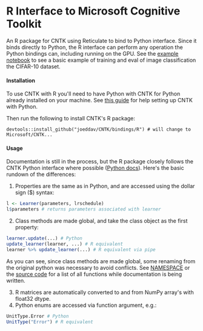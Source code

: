# R Interface to Microsoft Cognitive Toolkit

An R package for CNTK using Reticulate to bind to Python interface. Since it
binds directly to Python, the R interface can perform any operation the Python
bindings can, including running on the GPU. See the
[example notebook](cifar10-example.ipynb) to see a basic example of training
and eval of image classification the CIFAR-10 dataset.

#### Installation

To use CNTK with R you'll need to have Python with CNTK for Python already
installed on your machine. See
[this guide](https://docs.microsoft.com/en-us/cognitive-toolkit/Setup-CNTK-on-your-machine)
for help setting up CNTK with Python.

Then run the following to install CNTK's R package:

    devtools::install_github("joeddav/CNTK/bindings/R") # will change to Microsoft/CNTK...

#### Usage

Documentation is still in the process, but the R package closely follows the
CNTK Python interface where possible
([Python docs](https://www.cntk.ai/pythondocs/index.html)). Here's the basic
rundown of the differences:

1. Properties are the same as in Python, and are accessed using the dollar sign
   ($) syntax:

```R
l <- Learner(parameters, lrschedule)
l$parameters # returns parameters associated with learner
```

2. Class methods are made global, and take the class object as the first
   property:

```R
learner.update(...) # Python
update_learner(learner, ...) # R equivalent
learner %>% update_learner(...) # R equivalent via pipe
```
As you can see, since class methods are made global, some renaming from the
original python was necessary to avoid conflicts. See [NAMESPACE](NAMESPACE) or
the [source code](R/) for a list of all functions while documentation is being
written.

3. R matrices are automatically converted to and from NumPy array's with
   float32 dtype.
4. Python enums are accessed via function argument, e.g.:

```R
UnitType.Error # Python
UnitType("Error") # R equivalent
```
